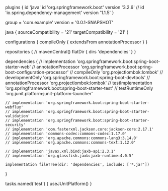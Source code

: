 plugins {
	id 'java'
	id 'org.springframework.boot' version '3.2.6'
	// id 'io.spring.dependency-management' version '1.1.5'
}

group = 'com.example'
version = '0.0.1-SNAPSHOT'

java {
	sourceCompatibility = '21'
	targetCompatibility = '21'
}

configurations {
	compileOnly {
		extendsFrom annotationProcessor
	}
}

repositories {
	// mavenCentral()
	flatDir {
      dirs 'dependencies'
  }
}

dependencies {
	// implementation 'org.springframework.boot:spring-boot-starter-web'
	// annotationProcessor 'org.springframework.boot:spring-boot-configuration-processor'
	// compileOnly 'org.projectlombok:lombok'
	// developmentOnly 'org.springframework.boot:spring-boot-devtools'
	// annotationProcessor 'org.projectlombok:lombok'
	// testImplementation 'org.springframework.boot:spring-boot-starter-test'
	// testRuntimeOnly 'org.junit.platform:junit-platform-launcher'

	// implementation 'org.springframework.boot:spring-boot-starter-webflux'
	// implementation 'org.springframework.boot:spring-boot-starter-validation'
	// implementation 'org.springframework.boot:spring-boot-starter-security'
	// implementation 'com.fasterxml.jackson.core:jackson-core:2.17.1'
	// implementation 'commons-codec:commons-codec:1.17.0'
	// implementation 'org.apache.commons:commons-lang3:3.14.0'
	// implementation 'org.apache.commons:commons-text:1.12.0'

	// implementation 'javax.xml.bind:jaxb-api:2.3.1'
	// implementation 'org.glassfish.jaxb:jaxb-runtime:4.0.5'
 
 	implementation fileTree(dir: 'dependencies', include: ['*.jar'])
}

tasks.named('test') {
	useJUnitPlatform()
}

